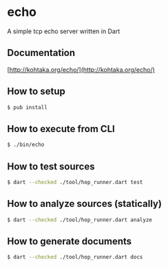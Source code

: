 # echo

A simple tcp echo server written in Dart

## Documentation

[http://kohtaka.org/echo/](http://kohtaka.org/echo/)

## How to setup

```bash
$ pub install
```

## How to execute from CLI

```bash
$ ./bin/echo
```

## How to test sources

```bash
$ dart --checked ./tool/hop_runner.dart test
```

## How to analyze sources (statically)

```bash
$ dart --checked ./tool/hop_runner.dart analyze
```

## How to generate documents

```bash
$ dart --checked ./tool/hop_runner.dart docs
```

